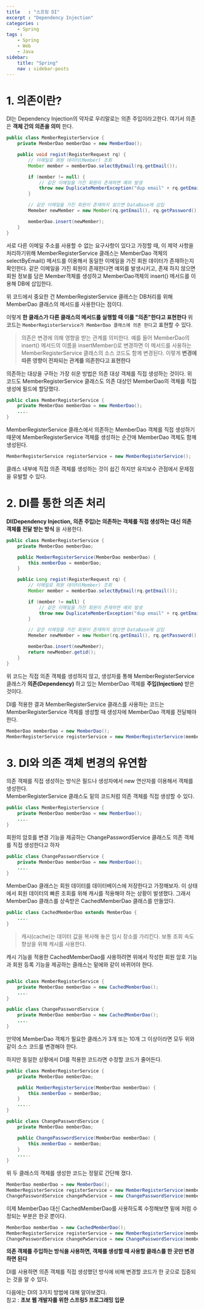 ```yaml
---
title   : "스프링 DI"
excerpt : "Dependency Injection"
categories : 
    - Spring
tags : 
    - Spring
    - Web
    - Java
sidebar:
    title: "Spring"
    nav : sidebar-posts
---
```


# 1. 의존이란?

DI는 Dependency Injection의 약자로 우리말로는 의존 주입이라고한다. 여기서 의존은 __객체 간의 의존을 의미__ 한다.

```java
public class MemberRegisterService {
    private MemberDao memberDao = new MemberDao();

    public void regist(RegisterRequest rq) {
        // 이메일로 회원 데이터(Member) 조회
        Member member = memberDao.selectByEmail(rq.getEmail());

        if (member != null) {
            // 같은 이메일을 가진 회원이 존재하면 예외 발생
            throw new DuplicateMemberException("dup email" + rq.getEmail());
        }

        // 같은 이메일을 가진 회원이 존재하지 않으면 DataBase에 삽입
        Memeber newMember = new Member(rq.getEmail(), rq.getPassword(), rq.getName(), LocalDateTime.now());

        memberDao.insert(newMember);
    }
}
```

서로 다른 이메일 주소를 사용할 수 없는 요구사항이 있다고 가정할 때, 이 제약 사항을 처리하기위해 MemberRegisterService 클래스는 MemberDao 객체의 selectByEmail() 메서드를 이용해서 동일한 이메일을 가진 회원 데이터가 존재하는지 확인한다. 같은 이메일을 가진 회원이 존재한다면 예외를 발생시키고, 존재 하지 않으면 회원 정보를 담은 Member객체를 생성하고 MemberDao객체의 insert() 메서드를 이용해 DB에 삽입한다.  

위 코드에서 중요한 건 MemberRegisterService 클래스는 DB처리를 위해 MemberDao 클래스의 메서드를 사용한다는 점이다.  

이렇게 __한 클래스가 다른 클래스의 메서드를 실행할 때 이를 "의존"한다고 표현한다__ 위 코드는 `MemberRegisterService가 MemberDao 클래스에 의존 한다`고 표현할 수 있다.  

> 의존은 변경에 의해 영향을 받는 관계를 의미한다. 예를 들어 MemberDao의 insert() 메서드의 이름을 insertMember()로 변경하면 이 메서드를 사용하는 MemberRegisterService 클래스의 소스 코드도 함께 변경된다. 이렇게 __변경에 따른 영향이 전파되는 관계를 의존한다고 표현한다__


의존하는 대상을 구하는 가장 쉬운 방법은 의존 대상 객체를 직접 생성하는 것이다. 위 코드도 MemberRegisterService 클래스도 의존 대상인 MemberDao의 객체를 직접 생성에 필드에 할당했다.  
```java
public class MemberRegisterService {
    private MemberDao memberDao = new MemberDao();
    ....
}
```  

MemberRegisterService 클래스에서 의존하는 MemberDao 객체를 직접 생성하기 때문에 MemberRegisterService 객체를 생성하는 순간에 MemberDao 객체도 함께 생성된다.  
```java
MemberRegisterService registerService = new MemberRegisterService();
```  

클래스 내부에 직접 의존 객체를 생성하는 것이 쉽긴 하지만 유지보수 관점에서 문제점을 유발할 수 있다.

# 2. DI를 통한 의존 처리  

__DI(Dependency Injection, 의존 주입)는 의존하는 객체를 직접 생성하는 대신 의존 객체를 전달 받는 방식__ 을 사용한다.

```java
public class MemberRegisterService {
    private MemberDao memberDao;

    public MemberRegisterService(MemberDao memberDao) {
        this.memberDao = memberDao;
    }

    public Long regist(RegisterRequest rq) {
        // 이메일로 회원 데이터(Member) 조회
        Member member = memberDao.selectByEmail(rq.getEmail());

        if (member != null) {
            // 같은 이메일을 가진 회원이 존재하면 예외 발생
            throw new DuplicateMemberException("dup email" + rq.getEmail());
        }

        // 같은 이메일을 가진 회원이 존재하지 않으면 DataBase에 삽입
        Memeber newMember = new Member(rq.getEmail(), rq.getPassword(), rq.getName(), LocalDateTime.now());

        memberDao.insert(newMember);
        return newMember.getid();
    }
}
```  

위 코드는 직접 의존 객체를 생성하지 않고, 생성자를 통해 MemberRegisterService 클래스가 __의존(Dependency)__ 하고 있는 MemberDao 객체를 __주입(Injection)__ 받은 것이다.  

DI를 적용한 결과 MemberRegisterService 클래스를 사용하는 코드는 MemberRegisterService 객체를 생성할 때 생성자에 MemberDao 객체를 전달해야 한다.  
```java
MemberDao memberDao = new MemberDao();
MemberRegisterService registerService = new MemberRegisterService(memberDao);
```

# 3. DI와 의존 객체 변경의 유연함  

의존 객체를 직접 생성하는 방식은 필드나 생성자에서 new 연산자를 이용해서 객체를 생성한다.  
MemberRegisterService 클래스도 밑의 코드처럼 의존 객체를 직접 생성할 수 있다.
```java
public class MemberRegisterService {
    private MemberDao memberDao = new MemberDao();
    ....
}
```

회원의 암호를 변경 기능을 제공하는 ChangePasswordService 클래스도 의존 객체를 직접 생성한다고 하자
```java
public class ChangePasswordService {
    private MemberDao memberDao = new MemberDao();
    ....
}
```

MemberDao 클래스는 회원 데이터를 데이터베이스에 저장한다고 가정해보자. 이 상태에서 회원 데이터의 빠른 조회를 위해 캐시를 적용해야 하는 상황이 발생했다. 그래서 MemberDao 클래스를 상속받은 CachedMemberDao 클래스를 만들었다.

```java
public class CachedMemberDao extends MemberDao {
    ....
}
```  

> 캐시(cache)는 데이터 값을 복사해 놓은 임시 장소를 가리킨다. 보통 조회 속도 향상을 위해 캐시를 사용한다.

캐시 기능을 적용한 CachedMemberDao를 사용하려면 위에서 작성한 회원 암호 기능과 회원 등록 기능을 제공하는 클래스는 밑에와 같이 바뀌어야 한다.  
```java

public class MemberRegisterService {
    private MemberDao memberDao = new CachedMemberDao();
    ....
}

public class ChangePasswordService {
    private MemberDao memberDao = new CachedMemberDao();
    ....
}
```

만약에 MemberDao 객체가 필요한 클래스가 3개 또는 10개 그 이상이라면 모두 위와 같이 소스 코드를 변경해야 한다.  

하지만 동일한 상황에서 DI를 적용한 코드라면 수정할 코드가 줄어든다.
```java
public class MemberRegisterService {
    private MemberDao memberDao;

    public MemberRegisterService(MemberDao memberDao) {
        this.memberDao = memberDao;
    }
    .....
}

public class ChangePasswordService {
    private MemberDao memberDao;

    public ChangePasswordService(MemberDao memberDao) {
        this.memberDao = memberDao;
    }
    .....
}
```  

위 두 클래스의 객체를 생성한 코드는 정말로 간단해 졌다.
```java
MemberDao memberDao = new MemberDao();
MemberRegisterService registerService = new MemberRegisterService(memberDao);
ChangePasswordService changePwService = new ChangePasswordService(memberDao);
```

이제 MemberDao 대신 CachedMemberDao를 사용하도록 수정해보면 밑에 처럼 수정되는 부분은 한곳 뿐이다.
```java
MemberDao memberDao = new CachedMemberDao();
MemberRegisterService registerService = new MemberRegisterService(memberDao);
ChangePasswordService changePwService = new ChangePasswordService(memberDao);
```

__의존 객체를 주입하는 방식을 사용하면, 객체를 생성할 때 사용할 클래스를 한 곳만 변경하면 된다__  

DI를 사용하면 의존 객체를 직접 생성했던 방식에 비해 변경할 코드가 한 곳으로 집중되는 것을 알 수 있다.

다음에는 DI의 3가지 방법에 대해 알아보겠다.  
참고 : __초보 웹 개발자를 위한 스프링5 프로그래밍 입문__